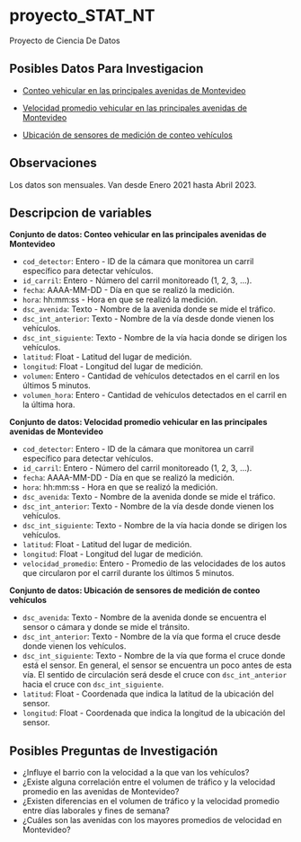 # proyecto_STAT_NT

Proyecto de Ciencia De Datos

## Posibles Datos Para Investigacion

-   [Conteo vehicular en las principales avenidas de Montevideo](https://catalogodatos.gub.uy/dataset/intendencia-montevideo-conteo-de-vehiculos-del-centro-de-gestion-de-la-movilidad)
-   [Velocidad promedio vehicular en las principales avenidas de Montevideo](https://catalogodatos.gub.uy/dataset/intendencia-montevideo-velocidad-promedio-vehicular-en-las-principales-avenidas-de-montevideo)

- [Ubicación de sensores de medición de conteo vehículos](https://catalogodatos.gub.uy/dataset/intendencia-montevideo-ubicacion-de-sensores-de-medicion-de-conteo-vehiculos)

## Observaciones
Los datos son mensuales. Van desde Enero 2021 hasta Abril 2023.

## Descripcion de variables

**Conjunto de datos: Conteo vehicular en las principales avenidas de Montevideo**

-   `cod_detector`: Entero - ID de la cámara que monitorea un carril específico para detectar vehículos.
-   `id_carril`: Entero - Número del carril monitoreado (1, 2, 3, ...).
-   `fecha`: AAAA-MM-DD - Día en que se realizó la medición.
-   `hora`: hh:mm:ss - Hora en que se realizó la medición.
-   `dsc_avenida`: Texto - Nombre de la avenida donde se mide el tráfico.
-   `dsc_int_anterior`: Texto - Nombre de la vía desde donde vienen los vehículos.
-   `dsc_int_siguiente`: Texto - Nombre de la vía hacia donde se dirigen los vehículos.
-   `latitud`: Float - Latitud del lugar de medición.
-   `longitud`: Float - Longitud del lugar de medición.
-   `volumen`: Entero - Cantidad de vehículos detectados en el carril en los últimos 5 minutos.
-   `volumen_hora`: Entero - Cantidad de vehículos detectados en el carril en la última hora.

**Conjunto de datos: Velocidad promedio vehicular en las principales avenidas de Montevideo**

-   `cod_detector`: Entero - ID de la cámara que monitorea un carril específico para detectar vehículos.
-   `id_carril`: Entero - Número del carril monitoreado (1, 2, 3, ...).
-   `fecha`: AAAA-MM-DD - Día en que se realizó la medición.
-   `hora`: hh:mm:ss - Hora en que se realizó la medición.
-   `dsc_avenida`: Texto - Nombre de la avenida donde se mide el tráfico.
-   `dsc_int_anterior`: Texto - Nombre de la vía desde donde vienen los vehículos.
-   `dsc_int_siguiente`: Texto - Nombre de la vía hacia donde se dirigen los vehículos.
-   `latitud`: Float - Latitud del lugar de medición.
-   `longitud`: Float - Longitud del lugar de medición.
-   `velocidad_promedio`: Entero - Promedio de las velocidades de los autos que circularon por el carril durante los últimos 5 minutos.


**Conjunto de datos: Ubicación de sensores de medición de conteo vehículos**

- `dsc_avenida`: Texto - Nombre de la avenida donde se encuentra el sensor o cámara y donde se mide el tránsito.
- `dsc_int_anterior`: Texto - Nombre de la vía que forma el cruce desde donde vienen los vehículos.
- `dsc_int_siguiente`: Texto - Nombre de la vía que forma el cruce donde está el sensor. En general, el sensor se encuentra un poco antes de esta vía. El sentido de circulación será desde el cruce con `dsc_int_anterior` hacia el cruce con `dsc_int_siguiente`.
- `latitud`: Float - Coordenada que indica la latitud de la ubicación del sensor.
- `longitud`: Float - Coordenada que indica la longitud de la ubicación del sensor.


## Posibles Preguntas de Investigación

-   ¿Influye el barrio con la velocidad a la que van los vehículos?
-   ¿Existe alguna correlación entre el volumen de tráfico y la velocidad promedio en las avenidas de Montevideo?
-   ¿Existen diferencias en el volumen de tráfico y la velocidad promedio entre días laborales y fines de semana?
-   ¿Cuáles son las avenidas con los mayores promedios de velocidad en Montevideo?
